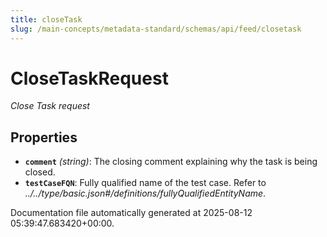 ```yaml
---
title: closeTask
slug: /main-concepts/metadata-standard/schemas/api/feed/closetask
---
```


# CloseTaskRequest

*Close Task request*

## Properties

- **`comment`** *(string)*: The closing comment explaining why the task is being closed.
- **`testCaseFQN`**: Fully qualified name of the test case. Refer to *../../type/basic.json#/definitions/fullyQualifiedEntityName*.


Documentation file automatically generated at 2025-08-12 05:39:47.683420+00:00.
